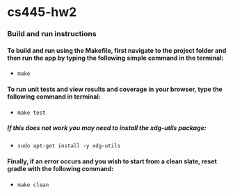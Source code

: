# cs445-hw2

### Build and run instructions
#### To build and run using the Makefile, first navigate to the project folder and then run the app by typing the following simple command in the terminal:
- `make`
#### To run unit tests and view results and coverage in your browser, type the following command in terminal:
- `make test`
##### If this does not work you may need to install the xdg-utils package:
- `sudo apt-get install -y xdg-utils`
#### Finally, if an error occurs and you wish to start from a clean slate, reset gradle with the following command:
- `make clean`
